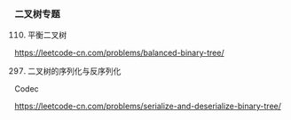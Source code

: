 ### 二叉树专题


110. 平衡二叉树

https://leetcode-cn.com/problems/balanced-binary-tree/


297. 二叉树的序列化与反序列化

Codec

https://leetcode-cn.com/problems/serialize-and-deserialize-binary-tree/